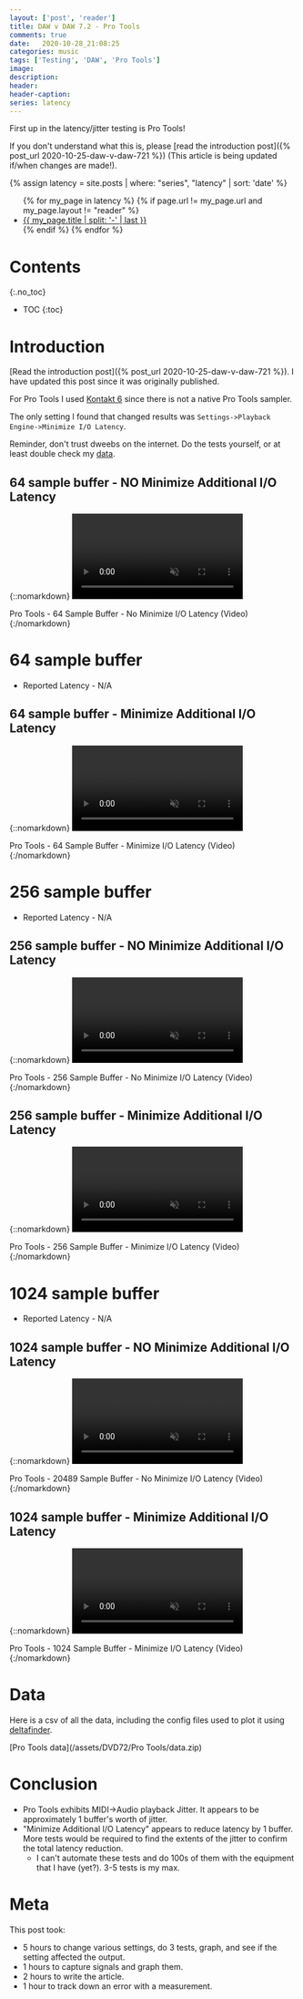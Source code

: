 ```yaml
---
layout: ['post', 'reader']
title: DAW v DAW 7.2 - Pro Tools
comments: true
date:   2020-10-28_21:08:25 
categories: music
tags: ['Testing', 'DAW', 'Pro Tools']
image:
description:
header:
header-caption:
series: latency
---
```


First up in the latency/jitter testing is Pro Tools!

If you don't understand what this is, please [read the introduction post]({% post_url 2020-10-25-daw-v-daw-721 %}) (This article is being updated if/when changes are made!).

{% assign latency = site.posts | where: "series", "latency" | sort: 'date' %}
<ul>
{% for my_page in latency %} 
    {% if page.url != my_page.url and my_page.layout != "reader" %}
        <li><a class="page-link" href="{{ my_page.url | prepend: site.baseurl }}">{{ my_page.title | split: '-' | last }}</a></li>
    {% endif %}
{% endfor %}
</ul>

<!--more-->


# Contents
{:.no_toc}
* TOC
{:toc}

# Introduction

[Read the introduction post]({% post_url 2020-10-25-daw-v-daw-721 %}). I have updated this post since it was originally published.

For Pro Tools I used [Kontakt 6](https://www.native-instruments.com/en/products/komplete/samplers/kontakt-6/) since there is not a native Pro Tools sampler.

The only setting I found that changed results was `Settings->Playback Engine->Minimize I/O Latency`.

Reminder, don't trust dweebs on the internet. Do the tests yourself, or at least double check my [data](#data).

## 64 sample buffer - NO Minimize Additional I/O Latency

{::nomarkdown}
    <video autoplay loop muted class="gifvid">
        <source src="/assets/DVD72/ProTools/ProTools64NoMinimum.mp4" type="video/mp4">
        Your browser does not support the video tag.
    </video>
    <div class="video-caption">Pro Tools - 64 Sample Buffer - No Minimize I/O Latency (Video)</div>
{:/nomarkdown}

# 64 sample buffer

* Reported Latency - N/A

## 64 sample buffer - Minimize Additional I/O Latency

{::nomarkdown}
    <video autoplay loop muted class="gifvid">
        <source src="/assets/DVD72/ProTools/ProTools64Minimum.mp4" type="video/mp4">
        Your browser does not support the video tag.
    </video>
    <div class="video-caption">Pro Tools - 64 Sample Buffer - Minimize I/O Latency (Video)</div>
{:/nomarkdown}

# 256 sample buffer

* Reported Latency - N/A

## 256 sample buffer - NO Minimize Additional I/O Latency

{::nomarkdown}
    <video autoplay loop muted class="gifvid">
        <source src="/assets/DVD72/ProTools/ProTools256NoMinimum.mp4" type="video/mp4">
        Your browser does not support the video tag.
    </video>
    <div class="video-caption">Pro Tools - 256 Sample Buffer - No Minimize I/O Latency (Video)</div>
{:/nomarkdown}

## 256 sample buffer - Minimize Additional I/O Latency

{::nomarkdown}
    <video autoplay loop muted class="gifvid">
        <source src="/assets/DVD72/ProTools/ProTools256Minimum.mp4" type="video/mp4">
        Your browser does not support the video tag.
    </video>
    <div class="video-caption">Pro Tools - 256 Sample Buffer - Minimize I/O Latency (Video)</div>
{:/nomarkdown}

# 1024 sample buffer

* Reported Latency - N/A

## 1024 sample buffer - NO Minimize Additional I/O Latency

{::nomarkdown}
    <video autoplay loop muted class="gifvid">
        <source src="/assets/DVD72/ProTools/ProTools1024NoMinimum.mp4" type="video/mp4">
        Your browser does not support the video tag.
    </video>
    <div class="video-caption">Pro Tools - 20489 Sample Buffer - No Minimize I/O Latency (Video)</div>
{:/nomarkdown}

## 1024 sample buffer - Minimize Additional I/O Latency

{::nomarkdown}
    <video autoplay loop muted class="gifvid">
        <source src="/assets/DVD72/ProTools/ProTools1024Minimum.mp4" type="video/mp4">
        Your browser does not support the video tag.
    </video>
    <div class="video-caption">Pro Tools - 1024 Sample Buffer - Minimize I/O Latency (Video)</div>
{:/nomarkdown}



# Data

Here is a csv of all the data, including the config files used to plot it using [deltafinder](https://github.com/admiralbumblebee/deltafinder).

[Pro Tools data](/assets/DVD72/Pro Tools/data.zip)

# Conclusion

* Pro Tools exhibits MIDI->Audio playback Jitter. It appears to be approximately 1 buffer's worth of jitter.
* "Minimize Additional I/O Latency" appears to reduce latency by 1 buffer. More tests would be required to find the extents of the jitter to confirm the total latency reduction.
    * I can't automate these tests and do 100s of them with the equipment that I have (yet?). 3-5 tests is my max.

# Meta

This post took:

* 5 hours to change various settings, do 3 tests, graph, and see if the setting affected the output.
* 1 hours to capture signals and graph them.
* 2 hours to write the article.
* 1 hour to track down an error with a measurement.
